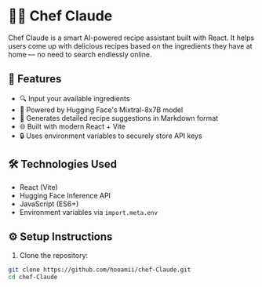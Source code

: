 # 👨‍🍳 Chef Claude

Chef Claude is a smart AI-powered recipe assistant built with React. It helps users come up with delicious recipes based on the ingredients they have at home — no need to search endlessly online.

## 🚀 Features

- 🔍 Input your available ingredients
- 🧠 Powered by Hugging Face's Mixtral-8x7B model
- 🧾 Generates detailed recipe suggestions in Markdown format
- 🌐 Built with modern React + Vite
- 🔒 Uses environment variables to securely store API keys

## 🛠️ Technologies Used

- React (Vite)
- Hugging Face Inference API
- JavaScript (ES6+)
- Environment variables via `import.meta.env`

## ⚙️ Setup Instructions

1. Clone the repository:

```bash
git clone https://github.com/hooamii/chef-Claude.git
cd chef-Claude

